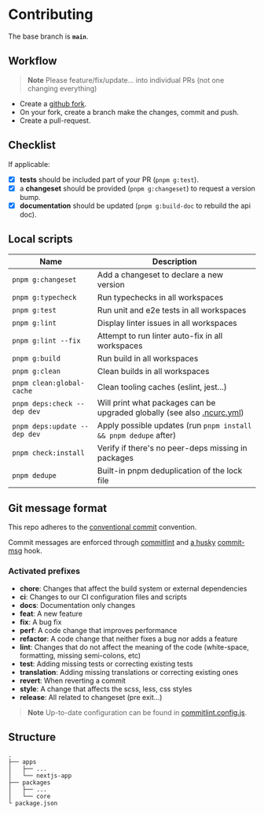 # Contributing

The base branch is **`main`**.

## Workflow

> **Note**
> Please feature/fix/update... into individual PRs (not one changing everything)

- Create a [github fork](https://docs.github.com/en/get-started/quickstart/fork-a-repo).
- On your fork, create a branch make the changes, commit and push.
- Create a pull-request.

## Checklist

If applicable:

- [x] **tests** should be included part of your PR (`pnpm g:test`).
- [x] a **changeset** should be provided (`pnpm g:changeset`) to request a version bump.
- [x] **documentation** should be updated (`pnpm g:build-doc` to rebuild the api doc).

## Local scripts

| Name                         | Description                                                                                                                        |
| ---------------------------- | ---------------------------------------------------------------------------------------------------------------------------------- |
| `pnpm g:changeset`           | Add a changeset to declare a new version                                                                                           |
| `pnpm g:typecheck`           | Run typechecks in all workspaces                                                                                                   |
| `pnpm g:test`                | Run unit and e2e tests in all workspaces                                                                                           |
| `pnpm g:lint`                | Display linter issues in all workspaces                                                                                            |
| `pnpm g:lint --fix`          | Attempt to run linter auto-fix in all workspaces                                                                                   |
| `pnpm g:build`               | Run build in all workspaces                                                                                                        |
| `pnpm g:clean`               | Clean builds in all workspaces                                                                                                     |
| `pnpm clean:global-cache`    | Clean tooling caches (eslint, jest...)                                                                                             |
| `pnpm deps:check --dep dev`  | Will print what packages can be upgraded globally (see also [.ncurc.yml](https://github.com/teableio/teable/blob/main/.ncurc.yml)) |
| `pnpm deps:update --dep dev` | Apply possible updates (run `pnpm install && pnpm dedupe` after)                                                                   |
| `pnpm check:install`         | Verify if there's no peer-deps missing in packages                                                                                 |
| `pnpm dedupe`                | Built-in pnpm deduplication of the lock file                                                                                       |

## Git message format

This repo adheres to the [conventional commit](https://www.conventionalcommits.org/en/v1.0.0/) convention.

Commit messages are enforced through [commitlint](https://github.com/conventional-changelog/commitlint) and [a husky](https://github.com/typicode/husky) [commit-msg](https://github.com/teableio/teable/blob/main/.husky/commit-msg) hook.

### Activated prefixes

- **chore**: Changes that affect the build system or external dependencies
- **ci**: Changes to our CI configuration files and scripts
- **docs**: Documentation only changes
- **feat**: A new feature
- **fix**: A bug fix
- **perf**: A code change that improves performance
- **refactor**: A code change that neither fixes a bug nor adds a feature
- **lint**: Changes that do not affect the meaning of the code (white-space, formatting, missing semi-colons, etc)
- **test**: Adding missing tests or correcting existing tests
- **translation**: Adding missing translations or correcting existing ones
- **revert**: When reverting a commit
- **style**: A change that affects the scss, less, css styles
- **release**: All related to changeset (pre exit...)

> **Note**
> Up-to-date configuration can be found in [commitlint.config.js](https://github.com/teableio/teable/blob/main/commitlint.config.js).

## Structure

```
.
├── apps
│   ├── ...
│   └── nextjs-app
├── packages
│   ├── ...
│   └── core
└ package.json
```
